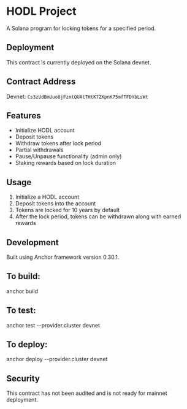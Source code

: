 # HODL Project

A Solana program for locking tokens for a specified period.

## Deployment

This contract is currently deployed on the Solana devnet.

## Contract Address

Devnet: `Cs3zUdBmUuo8jFzmtQUAtTHtK7ZKpnK75mfTFDYbLsWt`

## Features

- Initialize HODL account
- Deposit tokens
- Withdraw tokens after lock period
- Partial withdrawals
- Pause/Unpause functionality (admin only)
- Staking rewards based on lock duration

## Usage

1. Initialize a HODL account
2. Deposit tokens into the account
3. Tokens are locked for 10 years by default
4. After the lock period, tokens can be withdrawn along with earned rewards

## Development

Built using Anchor framework version 0.30.1.

## To build:

anchor build

## To test:

anchor test --provider.cluster devnet

## To deploy:

anchor deploy --provider.cluster devnet

## Security

This contract has not been audited and is not ready for mainnet deployment.



